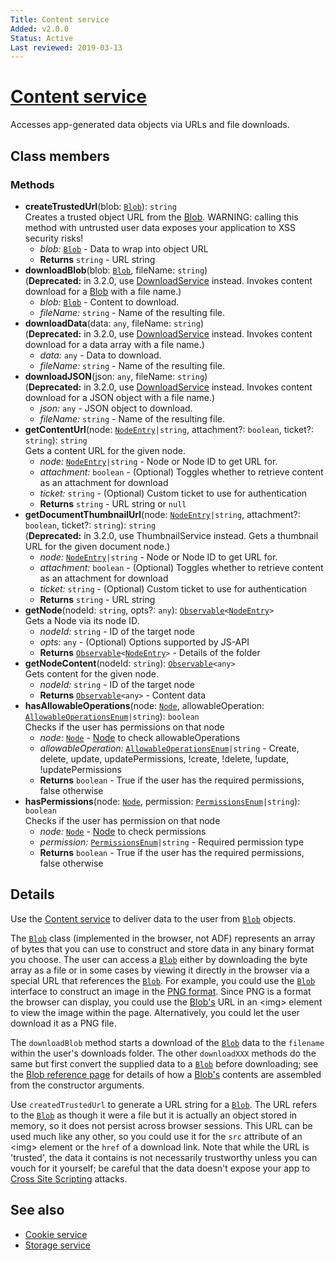 ```yaml
---
Title: Content service
Added: v2.0.0
Status: Active
Last reviewed: 2019-03-13
---
```


# [Content service](../../../lib/core/services/content.service.ts "Defined in content.service.ts")

Accesses app-generated data objects via URLs and file downloads.

## Class members

### Methods

-   **createTrustedUrl**(blob: [`Blob`](https://developer.mozilla.org/en-US/docs/Web/API/Blob)): `string`<br/>
    Creates a trusted object URL from the [Blob](https://developer.mozilla.org/en-US/docs/Web/API/Blob). WARNING: calling this method with untrusted user data exposes your application to XSS security risks!
    -   _blob:_ [`Blob`](https://developer.mozilla.org/en-US/docs/Web/API/Blob)  - Data to wrap into object URL
    -   **Returns** `string` - URL string
-   **downloadBlob**(blob: [`Blob`](https://developer.mozilla.org/en-US/docs/Web/API/Blob), fileName: `string`)<br/>
    (**Deprecated:** in 3.2.0, use [DownloadService](../../../lib/core/services/download.service.ts) instead. Invokes content download for a [Blob](https://developer.mozilla.org/en-US/docs/Web/API/Blob) with a file name.) 
    -   _blob:_ [`Blob`](https://developer.mozilla.org/en-US/docs/Web/API/Blob)  - Content to download.
    -   _fileName:_ `string`  - Name of the resulting file.
-   **downloadData**(data: `any`, fileName: `string`)<br/>
    (**Deprecated:** in 3.2.0, use [DownloadService](../../../lib/core/services/download.service.ts) instead. Invokes content download for a data array with a file name.) 
    -   _data:_ `any`  - Data to download.
    -   _fileName:_ `string`  - Name of the resulting file.
-   **downloadJSON**(json: `any`, fileName: `string`)<br/>
    (**Deprecated:** in 3.2.0, use [DownloadService](../../../lib/core/services/download.service.ts) instead. Invokes content download for a JSON object with a file name.) 
    -   _json:_ `any`  - JSON object to download.
    -   _fileName:_ `string`  - Name of the resulting file.
-   **getContentUrl**(node: [`NodeEntry`](https://github.com/Alfresco/alfresco-js-api/blob/master/src/alfresco-core-rest-api/docs/NodeEntry.md)`|string`, attachment?: `boolean`, ticket?: `string`): `string`<br/>
    Gets a content URL for the given node.
    -   _node:_ [`NodeEntry`](https://github.com/Alfresco/alfresco-js-api/blob/master/src/alfresco-core-rest-api/docs/NodeEntry.md)`|string`  - Node or Node ID to get URL for.
    -   _attachment:_ `boolean`  - (Optional) Toggles whether to retrieve content as an attachment for download
    -   _ticket:_ `string`  - (Optional) Custom ticket to use for authentication
    -   **Returns** `string` - URL string or `null`
-   **getDocumentThumbnailUrl**(node: [`NodeEntry`](https://github.com/Alfresco/alfresco-js-api/blob/master/src/alfresco-core-rest-api/docs/NodeEntry.md)`|string`, attachment?: `boolean`, ticket?: `string`): `string`<br/>
    (**Deprecated:** in 3.2.0, use ThumbnailService instead. Gets a thumbnail URL for the given document node.) 
    -   _node:_ [`NodeEntry`](https://github.com/Alfresco/alfresco-js-api/blob/master/src/alfresco-core-rest-api/docs/NodeEntry.md)`|string`  - Node or Node ID to get URL for.
    -   _attachment:_ `boolean`  - (Optional) Toggles whether to retrieve content as an attachment for download
    -   _ticket:_ `string`  - (Optional) Custom ticket to use for authentication
    -   **Returns** `string` - URL string
-   **getNode**(nodeId: `string`, opts?: `any`): [`Observable`](http://reactivex.io/documentation/observable.html)`<`[`NodeEntry`](https://github.com/Alfresco/alfresco-js-api/blob/master/src/alfresco-core-rest-api/docs/NodeEntry.md)`>`<br/>
    Gets a Node via its node ID.
    -   _nodeId:_ `string`  - ID of the target node
    -   _opts:_ `any`  - (Optional) Options supported by JS-API
    -   **Returns** [`Observable`](http://reactivex.io/documentation/observable.html)`<`[`NodeEntry`](https://github.com/Alfresco/alfresco-js-api/blob/master/src/alfresco-core-rest-api/docs/NodeEntry.md)`>` - Details of the folder
-   **getNodeContent**(nodeId: `string`): [`Observable`](http://reactivex.io/documentation/observable.html)`<any>`<br/>
    Gets content for the given node.
    -   _nodeId:_ `string`  - ID of the target node
    -   **Returns** [`Observable`](http://reactivex.io/documentation/observable.html)`<any>` - Content data
-   **hasAllowableOperations**(node: [`Node`](https://github.com/Alfresco/alfresco-js-api/blob/develop/src/api/content-rest-api/docs/Node.md), allowableOperation: [`AllowableOperationsEnum`](../../../lib/core/models/allowable-operations.enum.ts)`|string`): `boolean`<br/>
    Checks if the user has permissions on that node
    -   _node:_ [`Node`](https://github.com/Alfresco/alfresco-js-api/blob/develop/src/api/content-rest-api/docs/Node.md)  - [Node](https://github.com/Alfresco/alfresco-js-api/blob/develop/src/api/content-rest-api/docs/Node.md) to check allowableOperations
    -   _allowableOperation:_ [`AllowableOperationsEnum`](../../../lib/core/models/allowable-operations.enum.ts)`|string`  - Create, delete, update, updatePermissions, !create, !delete, !update, !updatePermissions
    -   **Returns** `boolean` - True if the user has the required permissions, false otherwise
-   **hasPermissions**(node: [`Node`](https://github.com/Alfresco/alfresco-js-api/blob/develop/src/api/content-rest-api/docs/Node.md), permission: [`PermissionsEnum`](../../../lib/core/models/permissions.enum.ts)`|string`): `boolean`<br/>
    Checks if the user has permission on that node
    -   _node:_ [`Node`](https://github.com/Alfresco/alfresco-js-api/blob/develop/src/api/content-rest-api/docs/Node.md)  - [Node](https://github.com/Alfresco/alfresco-js-api/blob/develop/src/api/content-rest-api/docs/Node.md) to check permissions
    -   _permission:_ [`PermissionsEnum`](../../../lib/core/models/permissions.enum.ts)`|string`  - Required permission type
    -   **Returns** `boolean` - True if the user has the required permissions, false otherwise

## Details

Use the [Content service](content.service.md) to deliver data to the user from [`Blob`](https://developer.mozilla.org/en-US/docs/Web/API/Blob) objects.

The [`Blob`](https://developer.mozilla.org/en-US/docs/Web/API/Blob) class
(implemented in the browser, not ADF) represents an array of bytes that you can
use to construct and store data in any binary format you choose.
The user can access a [`Blob`](https://developer.mozilla.org/en-US/docs/Web/API/Blob) either by downloading the byte array as a file or in
some cases by viewing it directly in the browser via a special URL that references
the [`Blob`](https://developer.mozilla.org/en-US/docs/Web/API/Blob). For example, you could use the [`Blob`](https://developer.mozilla.org/en-US/docs/Web/API/Blob) interface to construct an image in the
[PNG format](https://en.wikipedia.org/wiki/Portable_Network_Graphics). Since
PNG is a format the browser can display, you could use the [Blob's](https://developer.mozilla.org/en-US/docs/Web/API/Blob) URL in an
&lt;img> element to view the image within the page. Alternatively, you could let
the user download it as a PNG file.

The `downloadBlob` method starts a download of the [`Blob`](https://developer.mozilla.org/en-US/docs/Web/API/Blob) data to the `filename`
within the user's downloads folder. The other `downloadXXX` methods do the same
but first convert the supplied data to a [`Blob`](https://developer.mozilla.org/en-US/docs/Web/API/Blob) before downloading; see the
[Blob reference page](https://developer.mozilla.org/en-US/docs/Web/API/Blob)
for details of how a [Blob's](https://developer.mozilla.org/en-US/docs/Web/API/Blob) contents are assembled from the constructor arguments.

Use `createdTrustedUrl` to generate a URL string for a [`Blob`](https://developer.mozilla.org/en-US/docs/Web/API/Blob). The URL refers to
the [`Blob`](https://developer.mozilla.org/en-US/docs/Web/API/Blob) as though it were a file but it is actually an object stored in memory,
so it does not persist across browser sessions. This URL can be used much like any
other, so you could use it for the `src` attribute of an &lt;img> element or the
`href` of a download link. Note that while the URL is 'trusted', the data it contains
is not necessarily trustworthy unless you can vouch for it yourself; be careful that
the data doesn't expose your app to
[Cross Site Scripting](https://en.wikipedia.org/wiki/Cross-site_scripting)
attacks.

## See also

-   [Cookie service](cookie.service.md)
-   [Storage service](storage.service.md)

